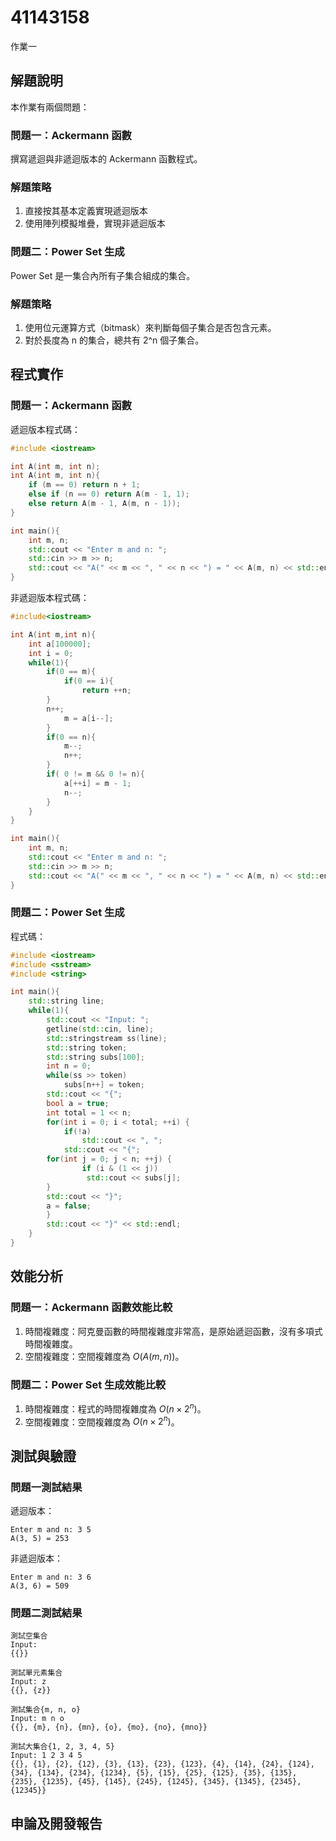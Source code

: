 # 41143158

作業一

## 解題說明

本作業有兩個問題：

### 問題一：Ackermann 函數
撰寫遞迴與非遞迴版本的 Ackermann 函數程式。

### 解題策略
1. 直接按其基本定義實現遞迴版本
2. 使用陣列模擬堆疊，實現非遞迴版本

### 問題二：Power Set 生成
Power Set 是一集合內所有子集合組成的集合。

### 解題策略
1. 使用位元運算方式（bitmask）來判斷每個子集合是否包含元素。
2. 對於長度為 n 的集合，總共有 2^n 個子集合。

## 程式實作

### 問題一：Ackermann 函數

遞迴版本程式碼：

```cpp
#include <iostream>

int A(int m, int n);
int A(int m, int n){
    if (m == 0) return n + 1;
    else if (n == 0) return A(m - 1, 1);
    else return A(m - 1, A(m, n - 1));
}

int main(){
    int m, n;
    std::cout << "Enter m and n: ";
    std::cin >> m >> n;
    std::cout << "A(" << m << ", " << n << ") = " << A(m, n) << std::endl;
}
```

非遞迴版本程式碼：

```cpp
#include<iostream>

int A(int m,int n){
    int a[100000];
    int i = 0;
    while(1){
        if(0 == m){
            if(0 == i){
                return ++n;
	    }
	    n++;
            m = a[i--];
        }
        if(0 == n){
            m--;
            n++;
        }
        if( 0 != m && 0 != n){
            a[++i] = m - 1;
            n--;
        }
    }
}

int main(){
    int m, n;
    std::cout << "Enter m and n: ";
    std::cin >> m >> n;
    std::cout << "A(" << m << ", " << n << ") = " << A(m, n) << std::endl;
}
```

### 問題二：Power Set 生成

程式碼：

```cpp
#include <iostream>
#include <sstream>
#include <string>

int main(){
    std::string line;
    while(1){
        std::cout << "Input: ";
        getline(std::cin, line);
        std::stringstream ss(line);
        std::string token;
        std::string subs[100];
        int n = 0;
        while(ss >> token) 
            subs[n++] = token;
        std::cout << "{";
        bool a = true;
        int total = 1 << n;
        for(int i = 0; i < total; ++i) {
            if(!a) 
                std::cout << ", ";
            std::cout << "{";
        for(int j = 0; j < n; ++j) {
                if (i & (1 << j))
                 std::cout << subs[j];
        }
        std::cout << "}";
        a = false;
        }
        std::cout << "}" << std::endl;
    }
}
```

## 效能分析

### 問題一：Ackermann 函數效能比較
1. 時間複雜度：阿克曼函數的時間複雜度非常高，是原始遞迴函數，沒有多項式時間複雜度。
2. 空間複雜度：空間複雜度為 $O(A(m, n))$。

### 問題二：Power Set 生成效能比較
1. 時間複雜度：程式的時間複雜度為 $O(n × 2^n)$。
2. 空間複雜度：空間複雜度為 $O(n × 2^n)$。

## 測試與驗證

### 問題一測試結果
遞迴版本：
```
Enter m and n: 3 5
A(3, 5) = 253
```

非遞迴版本：
```
Enter m and n: 3 6
A(3, 6) = 509
```

### 問題二測試結果
```
測試空集合
Input: 
{{}}

測試單元素集合
Input: z
{{}, {z}}

測試集合{m, n, o}
Input: m n o
{{}, {m}, {n}, {mn}, {o}, {mo}, {no}, {mno}}

測試大集合{1, 2, 3, 4, 5}
Input: 1 2 3 4 5
{{}, {1}, {2}, {12}, {3}, {13}, {23}, {123}, {4}, {14}, {24}, {124}, {34}, {134}, {234}, {1234}, {5}, {15}, {25}, {125}, {35}, {135}, {235}, {1235}, {45}, {145}, {245}, {1245}, {345}, {1345}, {2345}, {12345}}
```

## 申論及開發報告

